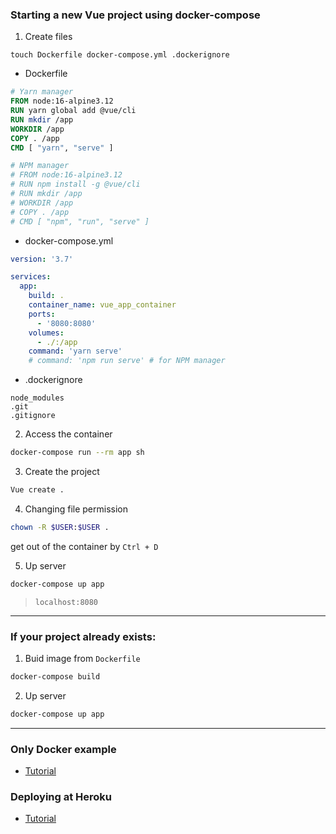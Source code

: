### Starting a new Vue project using docker-compose

1. Create files
```
touch Dockerfile docker-compose.yml .dockerignore
```

* Dockerfile
```dockerfile
# Yarn manager
FROM node:16-alpine3.12
RUN yarn global add @vue/cli
RUN mkdir /app
WORKDIR /app
COPY . /app
CMD [ "yarn", "serve" ]

# NPM manager
# FROM node:16-alpine3.12
# RUN npm install -g @vue/cli
# RUN mkdir /app
# WORKDIR /app
# COPY . /app
# CMD [ "npm", "run", "serve" ]
```

* docker-compose.yml
```yml
version: '3.7'

services:
  app:
    build: .
    container_name: vue_app_container
    ports:
      - '8080:8080'
    volumes:
      - ./:/app
    command: 'yarn serve'
    # command: 'npm run serve' # for NPM manager
```

* .dockerignore
```
node_modules
.git
.gitignore
```

2. Access the container
```bash
docker-compose run --rm app sh
```

3. Create the project
```bash
Vue create .
```

4. Changing file permission

```bash
chown -R $USER:$USER .
```
get out of the container by `Ctrl + D`

5. Up server

```bash
docker-compose up app
```
> `localhost:8080`


---


### If your project already exists:

1. Buid image from `Dockerfile`
```bash
docker-compose build
```

2. Up server

```bash
docker-compose up app
```

---

### Only Docker example
- [Tutorial](/only_docker.md)

### Deploying at Heroku
- [Tutorial](https://cli.vuejs.org/guide/deployment.html#heroku)
